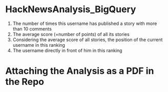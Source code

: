 # HackNewsAnalysis_BigQuery

1. The number of times this username has published a story with more than 10 comments  
2. The average score (=number of points) of all its stories  
3. Considering the average score of all stories, the position of the current username in this ranking
4. The username directly in front of him in this ranking

# Attaching the Analysis as a PDF in the Repo
